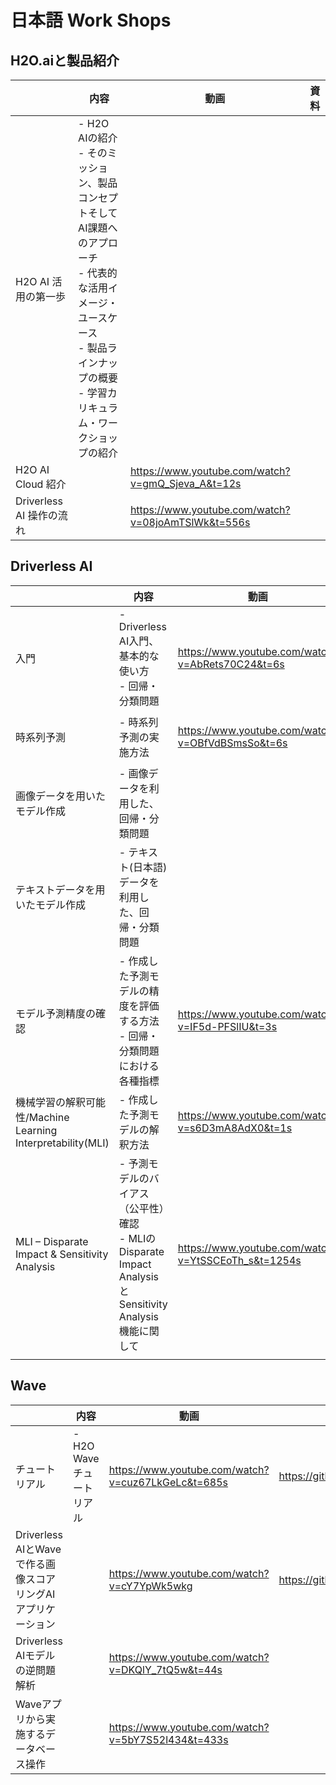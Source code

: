 # 日本語 Work Shops

## H2O.aiと製品紹介
|                          | 内容                                                                                                                                                                                         | 動画                                               | 資料 | 
| ------------------------ | -------------------------------------------------------------------------------------------------------------------------------------------------------------------------------------------- | -------------------------------------------------- | ---- | 
| H2O AI 活用の第一歩      | - H2O AIの紹介<br>- そのミッション、製品コンセプトそしてAI課題へのアプローチ<br>- 代表的な活用イメージ・ユースケース<br>- 製品ラインナップの概要<br>- 学習カリキュラム・ワークショップの紹介 |                                                    |      | 
| H2O AI Cloud 紹介        |                                                                                                                                                                                              | https://www.youtube.com/watch?v=gmQ_Sjeva_A&t=12s  |      | 
| Driverless AI 操作の流れ |                                                                                                                                                                                              | https://www.youtube.com/watch?v=08joAmTSlWk&t=556s |      | 

## Driverless AI
|                                                             | 内容                                                                                                       | 動画                                                | 資料                                                                                                      | 
| ----------------------------------------------------------- | ---------------------------------------------------------------------------------------------------------- | --------------------------------------------------- | --------------------------------------------------------------------------------------------------------- | 
| 入門                                                        | - Driverless AI入門、基本的な使い方<br>- 回帰・分類問題                                                    | https://www.youtube.com/watch?v=AbRets70C24&t=6s    | https://h2oai-jp-public.s3.ap-northeast-1.amazonaws.com/docs/Workshop+(DAI+-+Getting+Started)+v220123.pdf | 
| 時系列予測                                                  | - 時系列予測の実施方法                                                                                     | https://www.youtube.com/watch?v=OBfVdBSmsSo&t=6s    | https://h2oai-jp-public.s3.ap-northeast-1.amazonaws.com/docs/Workshop+(DAI+-+Time+Series)+v220207.pdf     | 
| 画像データを用いたモデル作成                                | - 画像データを利用した、回帰・分類問題                                                                     |                                                     |                                                                                                           | 
| テキストデータを用いたモデル作成                            | - テキスト(日本語)データを利用した、回帰・分類問題                                                         |                                                     |                                                                                                           | 
| モデル予測精度の確認                                        | - 作成した予測モデルの精度を評価する方法<br>- 回帰・分類問題における各種指標                               | https://www.youtube.com/watch?v=IF5d-PFSlIU&t=3s    | https://h2oai-jp-public.s3.ap-northeast-1.amazonaws.com/docs/Workshop+(DAI+-+MLI)+v220104.pdf             | 
| 機械学習の解釈可能性/Machine Learning Interpretability(MLI) | - 作成した予測モデルの解釈方法                                                                             | https://www.youtube.com/watch?v=s6D3mA8AdX0&t=1s    | https://h2oai-jp-public.s3.ap-northeast-1.amazonaws.com/docs/Workshop+(DAI+-+MLI)+v220104.pdf             | 
| MLI – Disparate Impact & Sensitivity Analysis              | - 予測モデルのバイアス（公平性）確認<br>- MLIのDisparate Impact AnalysisとSensitivity Analysis機能に関して | https://www.youtube.com/watch?v=YtSSCEoTh_s&t=1254s |                                                                                                           | 
|                                                             |                                                                                                            |                                                     |                                                                                                           | 

## Wave
|                                                             | 内容                     | 動画                                               | 資料                                            | 
| ----------------------------------------------------------- | ------------------------ | -------------------------------------------------- | ----------------------------------------------- | 
| チュートリアル                                              | - H2O Waveチュートリアル | https://www.youtube.com/watch?v=cuz67LkGeLc&t=685s | https://github.com/yukismd/H2O_Wave_Tutorial    | 
| Driverless AIとWaveで作る画像スコアリングAIアプリケーション |                          | https://www.youtube.com/watch?v=cY7YpWk5wkg        | https://github.com/yukismd/H2O_Wave_GradCam_app | 
| Driverless AIモデルの逆問題解析                             |                          | https://www.youtube.com/watch?v=DKQlY_7tQ5w&t=44s  |                                                 | 
| Waveアプリから実施するデータベース操作                      |                          | https://www.youtube.com/watch?v=5bY7S52l434&t=433s |                                                 | 
